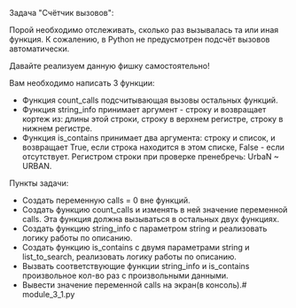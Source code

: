 Задача "Счётчик вызовов":

Порой необходимо отслеживать, сколько раз вызывалась та или иная функция. К сожалению, в Python не предусмотрен подсчёт вызовов автоматически.

Давайте реализуем данную фишку самостоятельно!



Вам необходимо написать 3 функции:

- Функция count_calls подсчитывающая вызовы остальных функций.
- Функция string_info принимает аргумент - строку и возвращает кортеж из: длины этой строки, строку в верхнем регистре, строку в нижнем регистре.
- Функция is_contains принимает два аргумента: строку и список, и возвращает True, если строка находится в этом списке, False - если отсутствует. Регистром строки при проверке пренебречь: UrbaN ~ URBAN.

 Пункты задачи:
- Создать переменную calls = 0 вне функций.
- Создать функцию count_calls и изменять в ней значение переменной calls. Эта функция должна вызываться в остальных двух функциях.
- Создать функцию string_info с параметром string и реализовать логику работы по описанию.
- Создать функцию is_contains с двумя параметрами string и list_to_search, реализовать логику работы по описанию.
- Вызвать соответствующие функции string_info и is_contains произвольное кол-во раз с произвольными данными.
- Вывести значение переменной calls на экран(в консоль).# module_3_1.py
